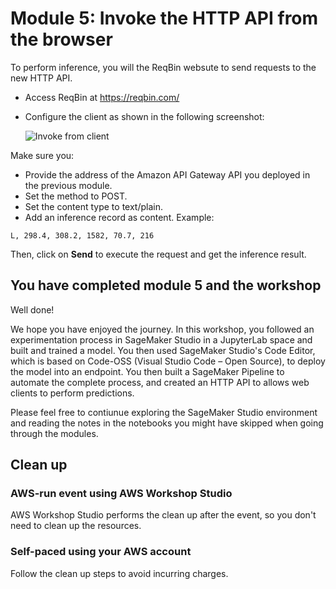 # Module 5: Invoke the HTTP API from the browser

To perform inference, you will the ReqBin websute to send requests to the new HTTP API. 

- Access ReqBin at https://reqbin.com/
- Configure the client as shown in the following screenshot:

    <img src="images/reqbin.png" alt="Invoke from client" />

Make sure you:
- Provide the address of the Amazon API Gateway API you deployed in the previous module.
- Set the method to POST.
- Set the content type to text/plain.
- Add an inference record as content. Example: 

```L, 298.4, 308.2, 1582, 70.7, 216```

Then, click on **Send** to execute the request and get the inference result.

## You have completed module 5 and the workshop

Well done!

We hope you have enjoyed the journey. In this workshop, you followed an experimentation process in SageMaker Studio in a JupyterLab space and built and trained a model. You then used SageMaker Studio's Code Editor, which is based on Code-OSS (Visual Studio Code – Open Source), to deploy the model into an endpoint. You then built a SageMaker Pipeline to automate the complete process, and created an HTTP API to allows web clients to perform predictions.

Please feel free to contiunue exploring the SageMaker Studio environment and reading the notes in the notebooks you might have skipped when going through the modules.

## Clean up
### AWS-run event using AWS Workshop Studio
AWS Workshop Studio performs the clean up after the event, so you don't need to clean up the resources.

### Self-paced using your AWS account
Follow the clean up steps to avoid incurring charges.